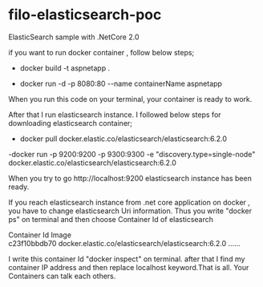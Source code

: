 # filo-elasticsearch-poc
ElasticSearch sample with .NetCore 2.0

if you want to run docker container , follow below steps;

- docker build -t aspnetapp .

- docker run -d -p 8080:80 --name containerName aspnetapp

When you run this code on your terminal, your container is ready to work.

After that I run elasticsearch instance. I followed below steps for downloading elasticsearch container;

- docker pull docker.elastic.co/elasticsearch/elasticsearch:6.2.0

-docker run -p 9200:9200 -p 9300:9300 -e "discovery.type=single-node" docker.elastic.co/elasticsearch/elasticsearch:6.2.0

When you try to go http://localhost:9200 elasticsearch instance has been ready.

If you reach elasticsearch instance from .net core application on docker , you have to change elasticsearch Uri information. Thus you write "docker ps" on terminal  and then choose Container Id of elasticsearch 

Container Id        Image <br>
c23f10bbdb70        docker.elastic.co/elasticsearch/elasticsearch:6.2.0   ......

I write this container Id "docker inspect" on terminal. after that I find my container IP address and then replace localhost keyword.That is all. Your Containers can talk each others.




